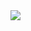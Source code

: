 
<img src="[[./images/food.jpg](https://github.com/jaykrishnat664/Food-Hunter/tree/64cc243c6f4cd2291283c5d182eda40d4e703809/images)](https://github.com/jaykrishnat664/Food-Hunter/blob/177420d2be22ddf1031157e7c43835f9c7956db8/images/foodie%20hunter.png)" />

